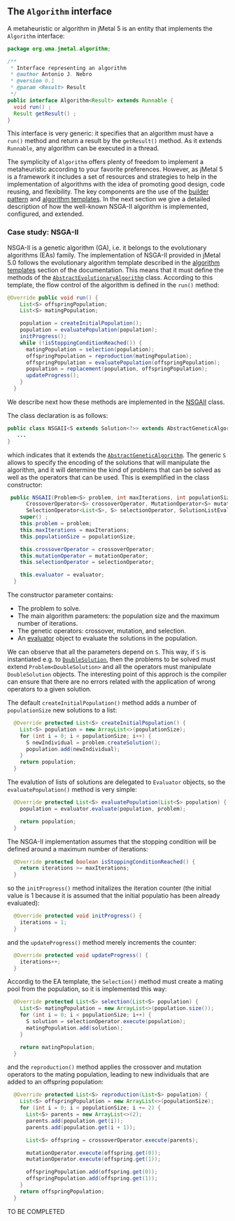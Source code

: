 ## The `Algorithm` interface

A metaheuristic or algorithm in jMetal 5 is an entity that implements the `Algorithm` interface:
```java
package org.uma.jmetal.algorithm;

/**
 * Interface representing an algorithm
 * @author Antonio J. Nebro
 * @version 0.1
 * @param <Result> Result
 */
public interface Algorithm<Result> extends Runnable {
  void run() ;
  Result getResult() ;
}

```
This interface is very generic: it specifies that an algorithm must have a `run()` method and return a result by the `getResult()` method. As it extends `Runnable`, any algorithm can be executed in a thread.
 
The symplicity of `Algorithm` offers plenty of freedom to implement a metaheuristic according to your favorite preferences. However, as jMetal 5 is a framework it includes a set of resources and strategies to help in the implementation of algorithms with the idea of promoting good design, code reusing, and flexibility. The key components are the use of the [builder pattern](https://en.wikipedia.org/wiki/Builder_pattern) and [algorithm templates](https://github.com/jMetal/jMetalDocumentation/blob/master/algorithmTemplates.md). In the next section we give a detailed description of how the well-known NSGA-II algorithm is implemented, configured, and extended.

### Case study: NSGA-II

NSGA-II is a genetic algorithm (GA), i.e. it belongs to the evolutionary algorithms (EAs) family. The implementation of NSGA-II provided in jMetal 5.0 follows the evolutionary algorithm template described in the [algorithm templates](https://github.com/jMetal/jMetalDocumentation/blob/master/algorithmTemplates.md) section of the documentation. This means that it must define the methods of the [`AbstractEvolutionaryAlgorithm`](https://github.com/jMetal/jMetal/blob/jmetal-5.0/jmetal-core/src/main/java/org/uma/jmetal/algorithm/impl/AbstractEvolutionaryAlgorithm.java) class. According to this template, the flow control of the algorithm is defined in the `run()` method:
```java
@Override public void run() {
    List<S> offspringPopulation;
    List<S> matingPopulation;

    population = createInitialPopulation();
    population = evaluatePopulation(population);
    initProgress();
    while (!isStoppingConditionReached()) {
      matingPopulation = selection(population);
      offspringPopulation = reproduction(matingPopulation);
      offspringPopulation = evaluatePopulation(offspringPopulation);
      population = replacement(population, offspringPopulation);
      updateProgress();
    }
  }
  ```

We describe next how these methods are implemented in the [NSGAII](https://github.com/jMetal/jMetal/blob/jmetal-5.0/jmetal-algorithm/src/main/java/org/uma/jmetal/algorithm/multiobjective/nsgaii/NSGAII.java) class.

The class declaration is as follows:
```java
public class NSGAII<S extends Solution<?>> extends AbstractGeneticAlgorithm<S, List<S>> {
   ...
}
```
which indicates that it extends the [`AbstractGeneticAlgorithm`](https://github.com/jMetal/jMetal/blob/jmetal-5.0/jmetal-core/src/main/java/org/uma/jmetal/algorithm/impl/AbstractGeneticAlgorithm.java). The generic `S` allows to specify the encoding of the solutions that will manipulate the algorithm, and it will determine the kind of problems that can be solved as well as the operators that can be used. This is exemplified in the class constructor:

```java
 public NSGAII(Problem<S> problem, int maxIterations, int populationSize,
      CrossoverOperator<S> crossoverOperator, MutationOperator<S> mutationOperator,
      SelectionOperator<List<S>, S> selectionOperator, SolutionListEvaluator<S> evaluator) {
    super() ;
    this.problem = problem;
    this.maxIterations = maxIterations;
    this.populationSize = populationSize;

    this.crossoverOperator = crossoverOperator;
    this.mutationOperator = mutationOperator;
    this.selectionOperator = selectionOperator;

    this.evaluator = evaluator;
  }
```
The constructor parameter contains:

* The problem to solve.
* The main algorithm parameters: the population size and the maximum number of iterations.
* The genetic operators: crossover, mutation, and selection.
* An [evaluator](https://github.com/jMetal/jMetalDocumentation/blob/master/evaluators.md) object to evaluate the solutions in the population.

We can observe that all the parameters depend on `S`. This way, if `S` is instantiated e.g. to [`DoubleSolution`](https://github.com/jMetal/jMetal/blob/jmetal-5.0/jmetal-core/src/main/java/org/uma/jmetal/solution/DoubleSolution.java), then the problems to be solved must extend `Problem<DoubleSolution>` and all the operators must manipulate `DoubleSolution` objects. The interesting point of this approch is the compiler can ensure that there are no errors related with the application of wrong operators to a given solution.

The default `createInitialPopulation()` method adds a number of `populationSize` new solutions to a list:

```java
  @Override protected List<S> createInitialPopulation() {
    List<S> population = new ArrayList<>(populationSize);
    for (int i = 0; i < populationSize; i++) {
      S newIndividual = problem.createSolution();
      population.add(newIndividual);
    }
    return population;
  }
```

The evalution of lists of solutions are delegated to `Evaluator` objects, so the `evaluatePopulation()` method is very simple:

```java
  @Override protected List<S> evaluatePopulation(List<S> population) {
    population = evaluator.evaluate(population, problem);

    return population;
  }
```

The NSGA-II implementation assumes that the stopping condition will be defined around a maximum number of iterations:

```java
  @Override protected boolean isStoppingConditionReached() {
    return iterations >= maxIterations;
  }
```

so the `initProgress()` method initalizes the iteration counter (the initial value is 1 because it is assumed that the initial populatio has been already evaluated):

```java
  @Override protected void initProgress() {
    iterations = 1;
  }
```

and the `updateProgress()` method merely increments the counter:

```java
  @Override protected void updateProgress() {
    iterations++;
  }

```

Accordig to the EA template, the `Selection()` method must create a mating pool from the population, so it is implemented this way:

```java
  @Override protected List<S> selection(List<S> population) {
    List<S> matingPopulation = new ArrayList<>(population.size());
    for (int i = 0; i < populationSize; i++) {
      S solution = selectionOperator.execute(population);
      matingPopulation.add(solution);
    }

    return matingPopulation;
  }
```

and the `reproduction()` method applies the crossover and mutation operators to the mating population, leading to new individuals that are added to an offspring population:

```java
  @Override protected List<S> reproduction(List<S> population) {
    List<S> offspringPopulation = new ArrayList<>(populationSize);
    for (int i = 0; i < populationSize; i += 2) {
      List<S> parents = new ArrayList<>(2);
      parents.add(population.get(i));
      parents.add(population.get(i + 1));

      List<S> offspring = crossoverOperator.execute(parents);

      mutationOperator.execute(offspring.get(0));
      mutationOperator.execute(offspring.get(1));

      offspringPopulation.add(offspring.get(0));
      offspringPopulation.add(offspring.get(1));
    }
    return offspringPopulation;
  }
```


TO BE COMPLETED
